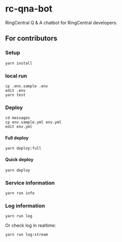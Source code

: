 # rc-qna-bot

RingCentral Q & A chatbot for RingCentral developers.


## For contributors

### Setup

```
yarn install
```

### local run

```
cp .env.sample .env
edit .env
yarn test
```

### Deploy

```
cd messages
cp env.sample.yml env.yml
edit env.yml
```

#### Full deploy

    yarn deploy:full

#### Quick deploy

    yarn deploy


### Service information

    yarn run info


### Log information

    yarn run log

Or check log in realtime:

    yarn run log:stream
